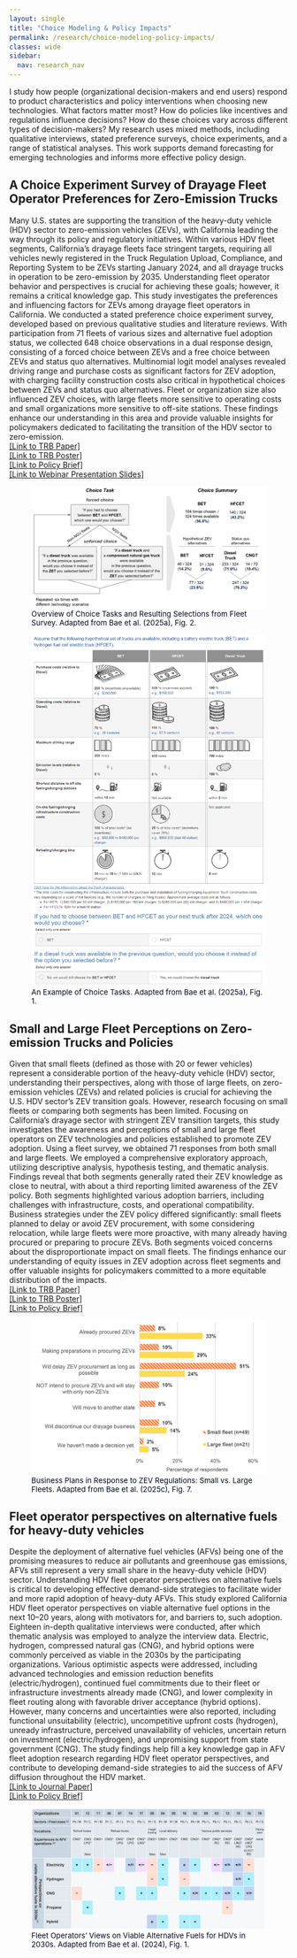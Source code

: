 ```yaml
---
layout: single
title: "Choice Modeling & Policy Impacts"
permalink: /research/choice-modeling-policy-impacts/
classes: wide
sidebar:
  nav: research_nav
---
```


I study how people (organizational decision-makers and end users) respond to product characteristics and policy interventions when choosing new technologies. What factors matter most? How do policies like incentives and regulations influence decisions? How do these choices vary across different types of decision-makers? My research uses mixed methods, including qualitative interviews, stated preference surveys, choice experiments, and a range of statistical analyses. This work supports demand forecasting for emerging technologies and informs more effective policy design.

## A Choice Experiment Survey of Drayage Fleet Operator Preferences for Zero-Emission Trucks
Many U.S. states are supporting the transition of the heavy-duty vehicle (HDV) sector to zero-emission vehicles (ZEVs), with California leading the way through its policy and regulatory initiatives. Within various HDV fleet segments, California’s drayage fleets face stringent targets, requiring all vehicles newly registered in the Truck Regulation Upload, Compliance, and Reporting System to be ZEVs starting January 2024, and all drayage trucks in operation to be zero-emission by 2035. Understanding fleet operator behavior and perspectives is crucial for achieving these goals; however, it remains a critical knowledge gap. This study investigates the preferences and influencing factors for ZEVs among drayage fleet operators in California. We conducted a stated preference choice experiment survey, developed based on previous qualitative studies and literature reviews. With participation from 71 fleets of various sizes and alternative fuel adoption status, we collected 648 choice observations in a dual response design, consisting of a forced choice between ZEVs and a free choice between ZEVs and status quo alternatives. Multinomial logit model analyses revealed driving range and purchase costs as significant factors for ZEV adoption, with charging facility construction costs also critical in hypothetical choices between ZEVs and status quo alternatives. Fleet or organization size also influenced ZEV choices, with large fleets more sensitive to operating costs and small organizations more sensitive to off-site stations. These findings enhance our understanding in this area and provide valuable insights for policymakers dedicated to facilitating the transition of the HDV sector to zero-emission.  
[[Link to TRB Paper]](https://escholarship.org/uc/item/2sf928j3)  
[[Link to TRB Poster]](/assets/images/trb-poster-choice-experiment-bae2025a.png)  
[[Link to Policy Brief]](https://doi.org/10.7922/G2DZ06NP)  
[[Link to Webinar Presentation Slides]](/assets/files/ucits-webinar-presentation-bae2024.pdf)

<figure>
  <img src="/assets/images/choice-task-overview-bae2025a.png" alt="Overview of Choice Tasks and Resulting Selections from Fleet Survey" class="zoom--enabled">
  <figcaption style="font-size: 0.95em; color: #050821;">Overview of Choice Tasks and Resulting Selections from Fleet Survey. Adapted from Bae et al. (2025a), Fig. 2.</figcaption>
</figure>

<figure>
  <img src="/assets/images/choice-task-example-bae2025a.png" alt="An Example of Choice Tasks" class="zoom--enabled">
  <figcaption style="font-size: 0.95em; color: #050821;">An Example of Choice Tasks. Adapted from Bae et al. (2025a), Fig. 1.</figcaption>
</figure>

## Small and Large Fleet Perceptions on Zero-emission Trucks and Policies
Given that small fleets (defined as those with 20 or fewer vehicles) represent a considerable portion of the heavy-duty vehicle (HDV) sector, understanding their perspectives, along with those of large fleets, on zero-emission vehicles (ZEVs) and related policies is crucial for achieving the U.S. HDV sector’s ZEV transition goals. However, research focusing on small fleets or comparing both segments has been limited. Focusing on California’s drayage sector with stringent ZEV transition targets, this study investigates the awareness and perceptions of small and large fleet operators on ZEV technologies and policies established to promote ZEV adoption.  Using a fleet survey, we obtained 71 responses from both small and large fleets. We employed a comprehensive exploratory approach, utilizing descriptive analysis, hypothesis testing, and thematic analysis. Findings reveal that both segments generally rated their ZEV knowledge as close to neutral, with about a third reporting limited awareness of the ZEV policy. Both segments highlighted various adoption barriers, including challenges with infrastructure, costs, and operational compatibility. Business strategies under the ZEV policy differed significantly: small fleets planned to delay or avoid ZEV procurement, with some considering relocation, while large fleets were more proactive, with many already having procured or preparing to procure ZEVs. Both segments voiced concerns about the disproportionate impact on small fleets. The findings enhance our understanding of equity issues in ZEV adoption across fleet segments and offer valuable insights for policymakers committed to a more equitable distribution of the impacts.  
[[Link to TRB Paper]](https://escholarship.org/uc/item/3xq588x4)  
[[Link to TRB Poster]](/assets/images/trb-poster-small-and-large-fleets-zet-policies-bae2025b.png)  
[[Link to Policy Brief]](https://doi.org/10.7922/G2DZ06NP)  

<figure>
  <img src="/assets/images/zev-policy-business-plans-bae2025b.png" alt="Business Plans in Response to ZEV Policy: Small vs. Large Fleets" class="zoom--enabled">
  <figcaption style="font-size: 0.95em; color: #050821;">Business Plans in Response to ZEV Regulations: Small vs. Large Fleets. Adapted from Bae et al. (2025c), Fig. 7.</figcaption>
</figure>

## Fleet operator perspectives on alternative fuels for heavy-duty vehicles
Despite the deployment of alternative fuel vehicles (AFVs) being one of the promising measures to reduce air pollutants and greenhouse gas emissions, AFVs still represent a very small share in the heavy-duty vehicle (HDV) sector. Understanding HDV fleet operator perspectives on alternative fuels is critical to developing effective demand-side strategies to facilitate wider and more rapid adoption of heavy-duty AFVs. This study explored California HDV fleet operator perspectives on viable alternative fuel options in the next 10–20 years, along with motivators for, and barriers to, such adoption. Eighteen in-depth qualitative interviews were conducted, after which thematic analysis was employed to analyze the interview data. Electric, hydrogen, compressed natural gas (CNG), and hybrid options were commonly perceived as viable in the 2030s by the participating organizations. Various optimistic aspects were addressed, including advanced technologies and emission reduction benefits (electric/hydrogen), continued fuel commitments due to their fleet or infrastructure investments already made (CNG), and lower complexity in fleet routing along with favorable driver acceptance (hybrid options). However, many concerns and uncertainties were also reported, including functional unsuitability (electric), uncompetitive upfront costs (hydrogen), unready infrastructure, perceived unavailability of vehicles, uncertain return on investment (electric/hydrogen), and unpromising support from state government (CNG). The study findings help fill a key knowledge gap in AFV fleet adoption research regarding HDV fleet operator perspectives, and contribute to developing demand-side strategies to aid the success of AFV diffusion throughout the HDV market.  
[[Link to Journal Paper]](https://doi.org/10.1016/j.tranpol.2024.01.023)  
[[Link to Policy Brief]](https://doi.org/10.7922/G2PG1Q3R)  

<figure>
  <img src="/assets/images/afv-preference-2030s-bae2024.png" alt="Fleet Operators’ Views on Viable Alternative Fuels for HDVs in 2030s" class="zoom--enabled">
  <figcaption style="font-size: 0.95em; color: #050821;">Fleet Operators’ Views on Viable Alternative Fuels for HDVs in 2030s. Adapted from Bae et al. (2024), Fig. 1.</figcaption>
</figure>